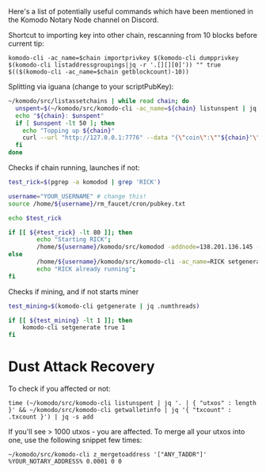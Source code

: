 Here's a list of potentially useful commands which have been mentioned in the Komodo Notary Node channel on Discord.

Shortcut to importing key into other chain, rescanning from 10 blocks before current tip:

`komodo-cli -ac_name=$chain importprivkey $(komodo-cli dumpprivkey $(komodo-cli listaddressgroupings|jq -r '.[][][0]')) "" true $(($(komodo-cli -ac_name=$chain getblockcount)-10))`


Splitting via iguana (change to your scriptPubKey):
```bash
~/komodo/src/listassetchains | while read chain; do
  unspent=$(~/komodo/src/komodo-cli -ac_name=${chain} listunspent | jq '[.[] | select (.generated==false and .amount==0.0001 and .spendable==true and (.scriptPubKey == "'210227e5cad3731e381df157de189527aac8eb50d82a13ce2bd81153984ebc749515ac'"))] | length')
  echo "${chain}: $unspent"
  if [ $unspent -lt 50 ]; then
    echo "Topping up ${chain}"
    curl --url "http://127.0.0.1:7776" --data "{\"coin\":\""${chain}"\",\"agent\":\"iguana\",\"method\":\"splitfunds\",\"satoshis\":\"10000\",\"sendflag\":1,\"duplicates\":"100"}"
  fi
done
```

Checks if chain running, launches if not:
```bash
test_rick=$(pgrep -a komodod | grep 'RICK')

username="YOUR_USERNAME" # change this!
source /home/${username}/rm_faucet/cron/pubkey.txt

echo $test_rick

if [[ ${#test_rick} -lt 80 ]]; then
        echo "Starting RICK";
        /home/${username}/komodo/src/komodod -addnode=138.201.136.145 -addnode=95.217.44.58 -ac_supply=90000000000 -ac_staked=10 -ac_name=RICK -ac_reward=100000000 -ac_cc=3 -pubkey=$pubkey &
else
        /home/${username}/komodo/src/komodo-cli -ac_name=RICK setgenerate true $mining
        echo "RICK already running";
fi
```

Checks if mining, and if not starts miner
```bash
test_mining=$(komodo-cli getgenerate | jq .numthreads)

if [[ ${test_mining} -lt 1 ]]; then
    komodo-cli setgenerate true 1
fi
```

# Dust Attack Recovery

To check if you affected or not:

`time (~/komodo/src/komodo-cli listunspent | jq '. | { "utxos" : length }' && ~/komodo/src/komodo-cli getwalletinfo | jq '{ "txcount" : .txcount }') | jq -s add`

If you'll see > 1000 utxos - you are affected. To merge all your utxos into one, use the following snippet few times:

`~/komodo/src/komodo-cli z_mergetoaddress '["ANY_TADDR"]' %YOUR_NOTARY_ADDRESS% 0.0001 0 0`

